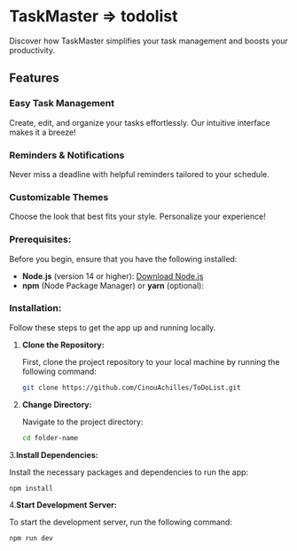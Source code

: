 # TaskMaster => todolist

Discover how TaskMaster simplifies your task management and boosts your productivity.

## Features

### Easy Task Management
Create, edit, and organize your tasks effortlessly. Our intuitive interface makes it a breeze!



### Reminders & Notifications
Never miss a deadline with helpful reminders tailored to your schedule.



### Customizable Themes
Choose the look that best fits your style. Personalize your experience!

### Prerequisites:

Before you begin, ensure that you have the following installed:

- **Node.js** (version 14 or higher): [Download Node.js](https://nodejs.org/en)
- **npm** (Node Package Manager) or **yarn** (optional):


### Installation:

Follow these steps to get the app up and running locally.

1. **Clone the Repository:**

   First, clone the project repository to your local machine by running the following command:

   ```bash
   git clone https://github.com/CinouAchilles/ToDoList.git
2. **Change Directory:**

   Navigate to the project directory:
   ```bash
   cd folder-name
3.**Install Dependencies:**

   Install the necessary packages and dependencies to run the app:
   ```bash
   npm install
   ```
4.**Start Development Server:**

   To start the development server, run the following command:
   ```bash
   npm run dev
   ```
